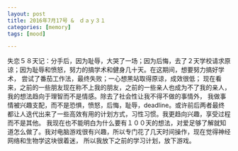 ```yaml
---
layout: post
title: 2016年7月17号 &　ｄａｙ３１
categories: [memory]
tags: [mood]

---
```


失恋５８天记：分手后，因为耻辱，大哭了一场；因为后悔，去了２天学校请求原谅；因为耻辱和愤怒，努力的搞学术和健身几十天。在这期间，想要努力搞好学术，
尝试了番茄工作法，最终失败；一心想黑站取得原谅，成效很低；
现在看来，之前的一些朋友现在称不上我的朋友，之前的一些亲人也成为不了我的亲人，我的想法趋向于理智而不是情感。除去了社会性让我不得不做的事情外，
我做事情被兴趣支配，而不是恐惧，愤怒，后悔，耻辱，deadline。或许前后两者最终都让人迭代出来了一些高效有用的计划方式，习性习惯。我更趋向兴趣，享受过程
而不是其他。
我现在也不能明白为什么要有１００天的想法，对爱足够了解就知道怎么做了。我对电脑游戏很有兴趣，所以专门花了几天时间操作，现在觉得神经网络和生物学这块很着迷，
所以我放下之前的学习计划，放下游戏。
